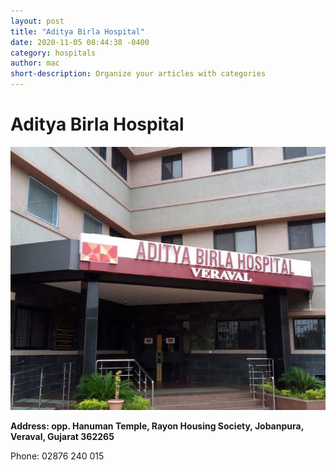 ```yaml
---
layout: post
title: "Aditya Birla Hospital"
date: 2020-11-05 08:44:38 -0400
category: hospitals
author: mac
short-description: Organize your articles with categories
---
```

# Aditya Birla Hospital

![Aditya Birla Hospital](/assets/post/aditya-birla-hospital-veraval.jpg)

**Address: opp. Hanuman Temple, Rayon Housing Society, Jobanpura, Veraval, Gujarat 362265**

Phone: 02876 240 015

